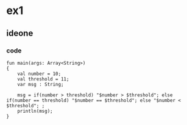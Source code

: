 # ex1
## ideone
### code
  
    fun main(args: Array<String>) 
    {
    	val number = 10;
    	val threshold = 11;
    	var msg : String;
    	
    	msg = if(number > threshold) "$number > $threshold"; else if(number == threshold) "$number == $threshold"; else "$number < $threshold"; ;
        println(msg);
    }
